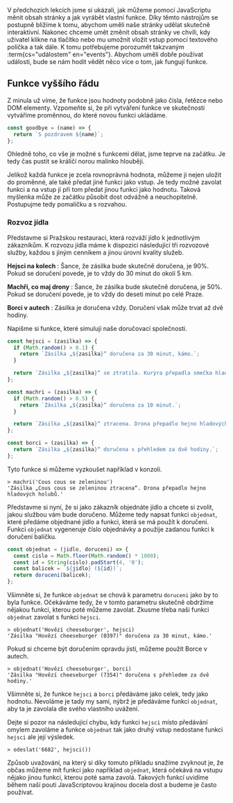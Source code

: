V předchozích lekcích jsme si ukázali, jak můžeme pomocí JavaScriptu měnit obsah stránky a jak vyrábět vlastní funkce. Díky těmto nástrojům se postupně bližíme k tomu, abychom uměli naše stránky udělat skutečně interaktivní. Nakonec chceme umět změnit obsah stránky ve chvíli, kdy uživatel klikne na tlačítko nebo mu umožnit vložit vstup pomocí textového políčka a tak dále. K tomu potřebujeme porozumět takzvaným :term{cs="událostem" en="events"}. Abychom uměli dobře používat události, bude se nám hodit vědět něco více o tom, jak fungují funkce.

## Funkce vyššího řádu

Z minula už víme, že funkce jsou hodnoty podobně jako čísla, řetězce nebo DOM elementy. Vzpomeňte si, že při vytváření funkce ve skutečnosti vytváříme proměnnou, do které novou funkci ukládáme.

```js
const goodbye = (name) => {
  return `S pozdravem ${name}`;
};
```

Ohledně toho, co vše je možné s funkcemi dělat, jsme teprve na začátku. Je tedy čas pustit se králičí norou malinko hlouběji.

Jelikož každá funkce je zcela rovnoprávná hodnota, můžeme ji nejen uložit do proměnné, ale také předat jiné funkci jako vstup. Je tedy možné zavolat funkci a na vstup jí při tom předat jinou funkci jako hodnotu. Taková myšlenka může ze začátku působit dost odvážně a neuchopitelně. Postupujme tedy pomaličku a s rozvahou.

### Rozvoz jídla

Představme si Pražskou restauraci, která rozváží jídlo k jednotlivým zákazníkům. K rozvozu jídla máme k dispozici následující tři rozvozové služby, každou s jiným cenníkem a jinou úrovní kvality služeb.

**Hejsci na kolech**
: Šance, že zásilka bude skutečně doručena, je 90%. Pokud se doručení povede, je to vždy do 30 minut do okolí 5 km.

**Machři, co maj drony**
: Šance, že zásilka bude skutečně doručena, je 50%. Pokud se doručení povede, je to vždy do deseti minut po celé Praze.

**Borci v autech**
: Zásilka je doručena vždy. Doručení však může trvat až dvě hodiny.

Napišme si funkce, které simulují naše doručovací společnosti.

```js
const hejsci = (zasilka) => {
  if (Math.random() > 0.1) {
    return `Zásilka „${zasilka}“ doručena za 30 minut, kámo.`;
  }

  return `Zásilka „${zasilka}“ se ztratila. Kurýra přepadla smečka hladových bezdomovců.`;
};

const machri = (zasilka) => {
  if (Math.random() > 0.5) {
    return `Zásilka „${zasilka}“ doručena za 10 minut.`;
  }

  return `Zásilka „${zasilka}“ ztracena. Drona přepadlo hejno hladových holubů.`;
};

const borci = (zasilka) => {
  return `Zásilka „${zasilka}“ doručena s přehledem za dvě hodiny.`;
};
```

Tyto funkce si můžeme vyzkoušet například v konzoli.

```jscon
> machri('Cous cous se zeleninou')
'Zásilka „Cous cous se zeleninou ztracena“. Drona přepadlo hejno hladových holubů.'
```

Představme si nyní, že si jako zákazník objednáte jídlo a chcete si zvolit, jakou službou vám bude doručeno. Můžeme tedy napsat funkci `objednat`, které předáme objednané jídlo a funkci, která se má použít k doručení. Funkci `objednat` vygeneruje číslo objednávky a použije zadanou funkci k doručení balíčku.

```js
const objednat = (jidlo, doruceni) => {
  const cislo = Math.floor(Math.random() * 1000);
  const id = String(cislo).padStart(4, '0');
  const balicek = `${jidlo} (${id})`;
  return doruceni(balicek);
};
```

Všimněte si, že funkce `objednat` se chová k parametru `doruceni` jako by to byla funkce. Očekáváme tedy, že v tomto parametru skutečně obdržíme nějakou funkci, kterou poté můžeme zavolat. Zkusme třeba naši funkci `objednat` zavolat s funkcí `hejsci`.

```jscon
> objednat('Hovězí cheeseburger', hejsci)
'Zásilka "Hovězí cheeseburger (0397)" doručena za 30 minut, kámo.'
```

Pokud si chceme být doručením opravdu jistí, můžeme použít Borce v autech.

```jscon
> objednat('Hovězí cheeseburger', borci)
'Zásilka "Hovězí cheeseburger (7354)" doručena s přehledem za dvě hodiny.'
```

Všimněte si, že funkce `hejsci` a `borci` předáváme jako celek, tedy jako hodnotu. Nevoláme je tady my sami, nýbrž je předáváme funkci `objednat`, aby ta je zavolala dle svého vlastního uvážení.

Dejte si pozor na následující chybu, kdy funkci `hejsci` místo předávání omylem zavoláme a funkce `objednat` tak jako druhý vstup nedostane funkci `hejsci` ale její výsledek.

```jscon
> odeslat('6682', hejsci())
```

Způsob uvažování, na který si díky tomuto příkladu snažíme zvyknout je, že občas můžeme mít funkci jako například `objednat`, která očekává na vstupu nějako jinou funkci, kterou poté sama zavolá. Takových funkcí uvidíme během naší pouti JavaScriptovou krajinou docela dost a budeme je často používat.

